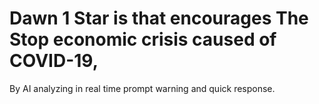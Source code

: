# Dawn 1 Star is that encourages The Stop economic crisis caused of COVID-19,
By AI analyzing in real time prompt warning and quick response.
